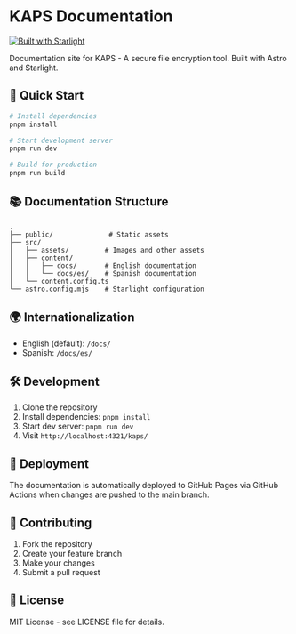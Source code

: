 # KAPS Documentation

[![Built with Starlight](https://astro.badg.es/v2/built-with-starlight/tiny.svg)](https://starlight.astro.build)

Documentation site for KAPS - A secure file encryption tool. Built with Astro and Starlight.

## 🚀 Quick Start

```bash
# Install dependencies
pnpm install

# Start development server
pnpm run dev

# Build for production
pnpm run build
```

## 📚 Documentation Structure

```
.
├── public/              # Static assets
├── src/
│   ├── assets/         # Images and other assets
│   ├── content/
│   │   ├── docs/       # English documentation
│   │   └── docs/es/    # Spanish documentation
│   └── content.config.ts
└── astro.config.mjs    # Starlight configuration
```

## 🌍 Internationalization

- English (default): `/docs/`
- Spanish: `/docs/es/`

## 🛠️ Development

1. Clone the repository
2. Install dependencies: `pnpm install`
3. Start dev server: `pnpm run dev`
4. Visit `http://localhost:4321/kaps/`

## 🚀 Deployment

The documentation is automatically deployed to GitHub Pages via GitHub Actions when changes are pushed to the main branch.

## 📝 Contributing

1. Fork the repository
2. Create your feature branch
3. Make your changes
4. Submit a pull request

## 📄 License

MIT License - see LICENSE file for details.
